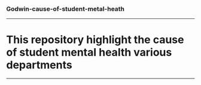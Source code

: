 ### Godwin-cause-of-student-metal-heath
---
# This repository highlight the cause of student mental health various departments
***
# 
